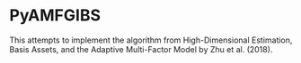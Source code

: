 # PyAMFGIBS
This attempts to implement the algorithm from High-Dimensional Estimation, Basis Assets, and the Adaptive Multi-Factor Model by Zhu et al. (2018).
